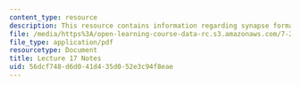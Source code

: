```yaml
---
content_type: resource
description: This resource contains information regarding synapse formation.
file: /media/https%3A/open-learning-course-data-rc.s3.amazonaws.com/7-29j-cellular-neurobiology-spring-2012/56dcf748d6d041d435d052e3c94f8eae_MIT7_29JS12_lecture17.pdf
file_type: application/pdf
resourcetype: Document
title: Lecture 17 Notes
uid: 56dcf748-d6d0-41d4-35d0-52e3c94f8eae
---
```

